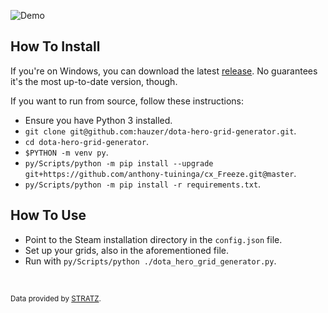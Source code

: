![Demo](img/demo.gif)

## How To Install

If you're on Windows, you can download the latest [release](/releases). No guarantees it's the most up-to-date version, though.

If you want to run from source, follow these instructions:

* Ensure you have Python 3 installed.
*  `git clone git@github.com:hauzer/dota-hero-grid-generator.git`.
*  `cd dota-hero-grid-generator`.
*  `$PYTHON -m venv py`.
*  `py/Scripts/python -m pip install --upgrade git+https://github.com/anthony-tuininga/cx_Freeze.git@master`.
*  `py/Scripts/python -m pip install -r requirements.txt`.

## How To Use

* Point to the Steam installation directory in the `config.json` file.
* Set up your grids, also in the aforementioned file.
* Run with `py/Scripts/python ./dota_hero_grid_generator.py`.

<br/>

<sub>Data provided by [STRATZ](https://stratz.com).</sub>
